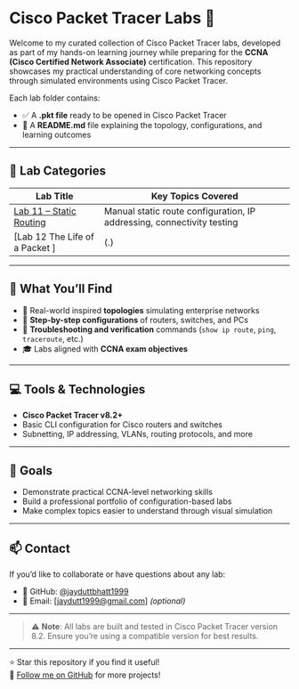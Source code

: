 # Cisco Packet Tracer Labs 🚀

Welcome to my curated collection of Cisco Packet Tracer labs, developed as part of my hands-on learning journey while preparing for the **CCNA (Cisco Certified Network Associate)** certification. This repository showcases my practical understanding of core networking concepts through simulated environments using Cisco Packet Tracer.

Each lab folder contains:
- ✅ A **.pkt file** ready to be opened in Cisco Packet Tracer
- 📘 A **README.md** file explaining the topology, configurations, and learning outcomes

---

## 📂 Lab Categories

| Lab Title                       | Key Topics Covered                                 |
|--------------------------------|----------------------------------------------------|
| [Lab 11 – Static Routing](./Lab11-Static-Routing) | Manual static route configuration, IP addressing, connectivity testing |
| [Lab 12  The Life of a Packet ]|(.) | DNS client config on routers, ARP cache |


---

## 🧠 What You’ll Find

- 🔧 Real-world inspired **topologies** simulating enterprise networks
- 🧾 **Step-by-step configurations** of routers, switches, and PCs
- 🧪 **Troubleshooting and verification** commands (`show ip route`, `ping`, `traceroute`, etc.)
- 🎓 Labs aligned with **CCNA exam objectives**

---

## 💻 Tools & Technologies

- **Cisco Packet Tracer v8.2+**
- Basic CLI configuration for Cisco routers and switches
- Subnetting, IP addressing, VLANs, routing protocols, and more

---

## 🎯 Goals

- Demonstrate practical CCNA-level networking skills
- Build a professional portfolio of configuration-based labs
- Make complex topics easier to understand through visual simulation

---

## 📫 Contact

If you’d like to collaborate or have questions about any lab:
- 🔗 GitHub: [@jayduttbhatt1999](https://github.com/jayduttbhatt1999)
- 📧 Email: [jaydutt1999@gmail.com] *(optional)*

---

> ⚠️ **Note**: All labs are built and tested in Cisco Packet Tracer version 8.2. Ensure you’re using a compatible version for best results.

---

⭐️ Star this repository if you find it useful!  
🎯 [Follow me on GitHub](https://github.com/jayduttbhatt1999) for more projects!
